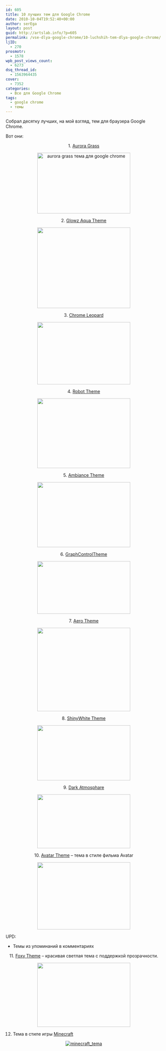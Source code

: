 ```yaml
---
id: 605
title: 10 лучших тем для Google Chrome
date: 2010-10-04T19:52:40+00:00
author: serEga
layout: post
guid: http://artslab.info/?p=605
permalink: /vse-dlya-google-chrome/10-luchshih-tem-dlya-google-chrome/
ljID:
  - 270
prosmotr:
  - 1578
wpb_post_views_count:
  - 6273
dsq_thread_id:
  - 1563964435
cover:
  - 7352
categories:
  - Все для Google Chrome
tags:
  - google chrome
  - темы
---
```

Собрал десятку лучших, на мой взгляд, тем для браузера Google Chrome.

Вот они:

<p style="text-align: center;">
  1. <a href="https://chrome.google.com/extensions/detail/ghjkcholelkaibjpjpnlohnppfoondne" target="_blank">Aurora Grass</a>
</p>

<p style="text-align: center;">
  <a href="http://artslab.info/wp-content/uploads/Aurora_Grass_Chrome_Theme.jpg"><img class="aligncenter size-medium wp-image-606" title="Aurora_Grass_Chrome_Theme" src="http://artslab.info/wp-content/uploads/Aurora_Grass_Chrome_Theme-300x195.jpg" alt="aurora grass тема для google chrome" width="300" height="195" srcset="http://img.artslab.info/Aurora_Grass_Chrome_Theme-300x195.jpg 300w, http://img.artslab.info/Aurora_Grass_Chrome_Theme.jpg 500w" sizes="(max-width: 300px) 100vw, 300px" /></a>
</p>

<p style="text-align: center;">
  2. <a href="http://stamga.deviantart.com/art/Glowz-Aqua-146177127">Glowz Aqua Theme</a>
</p>

<p style="text-align: center;">
  <a href="http://artslab.info/wp-content/uploads/auqa.png"><img class="aligncenter size-medium wp-image-607" title="aqua стеклянная тема для google chrome" src="http://artslab.info/wp-content/uploads/auqa-300x259.png" alt="" width="300" height="259" srcset="http://img.artslab.info/auqa-300x259.png 300w, http://img.artslab.info/auqa.png 893w" sizes="(max-width: 300px) 100vw, 300px" /></a>
</p>

<p style="text-align: center;">
  3. <a href="http://hsn.deviantart.com/art/Chrome-Leopard-141132727" target="_blank">Chrome Leopard</a>
</p>

<p style="text-align: center;">
  <a href="http://artslab.info/wp-content/uploads/Chrome_Leopard_by_hsn.jpg"><img class="aligncenter size-medium wp-image-608" title="Chrome_Leopard_by_hsn" src="http://artslab.info/wp-content/uploads/Chrome_Leopard_by_hsn-300x200.jpg" alt="" width="300" height="200" srcset="http://img.artslab.info/Chrome_Leopard_by_hsn-300x200.jpg 300w, http://img.artslab.info/Chrome_Leopard_by_hsn.jpg 905w" sizes="(max-width: 300px) 100vw, 300px" /></a><!--more-->
</p>

<p style="text-align: center;">
  4. <a href="https://chrome.google.com/extensions/detail/oeljdmeofcikjblcoehpmdnooimalbmj?hl=en" target="_blank">Robot Theme</a>
</p>

<p style="text-align: center;">
  <a href="http://artslab.info/wp-content/uploads/robot_theme.png"><img class="aligncenter size-medium wp-image-609" title="robot theme for google chrome" src="http://artslab.info/wp-content/uploads/robot_theme-300x224.png" alt="" width="300" height="224" srcset="http://img.artslab.info/robot_theme-300x224.png 300w, http://img.artslab.info/robot_theme-1024x768.png 1024w, http://img.artslab.info/robot_theme.png 1036w" sizes="(max-width: 300px) 100vw, 300px" /></a>
</p>

<p style="text-align: center;">
  5. <a href="https://chrome.google.com/extensions/detail/elnmibmpefhmfgphdphdncoogpbfmlbp?hl=en#" target="_blank">Ambiance Theme</a>
</p>

<p style="text-align: center;">
  <a href="http://artslab.info/wp-content/uploads/ambiance_theme.png"><img class="aligncenter size-medium wp-image-610" title="ambiance_theme" src="http://artslab.info/wp-content/uploads/ambiance_theme-300x209.png" alt="" width="300" height="209" srcset="http://img.artslab.info/ambiance_theme-300x209.png 300w, http://img.artslab.info/ambiance_theme-1024x716.png 1024w, http://img.artslab.info/ambiance_theme.png 1029w" sizes="(max-width: 300px) 100vw, 300px" /></a>
</p>

<p style="text-align: center;">
  6. <a href="https://chrome.google.com/extensions/detail/hfandfjnedocngfomhgkeomfkekkdpak#" target="_blank">GraphControlTheme</a>
</p>

<p style="text-align: center;">
  <a href="http://artslab.info/wp-content/uploads/graphc.png"><img class="aligncenter size-medium wp-image-611" title="graphc" src="http://artslab.info/wp-content/uploads/graphc-300x169.png" alt="" width="300" height="169" srcset="http://img.artslab.info/graphc-300x169.png 300w, http://img.artslab.info/graphc.png 800w" sizes="(max-width: 300px) 100vw, 300px" /></a>
</p>

<p style="text-align: center;">
  7. <a href="http://stamga.deviantart.com/art/Aero-Theme-CRX-Version-1-5-144788434" target="_blank">Aero Theme</a>
</p>

<p style="text-align: center;">
  <a href="http://artslab.info/wp-content/uploads/Aero_Theme___CRX_Version_1_5_by_Stamga.jpg"><img class="aligncenter size-medium wp-image-612" title="Aero_Theme прозрачная тема для google chrome" src="http://artslab.info/wp-content/uploads/Aero_Theme___CRX_Version_1_5_by_Stamga-300x268.jpg" alt="" width="300" height="268" srcset="http://img.artslab.info/Aero_Theme___CRX_Version_1_5_by_Stamga-300x268.jpg 300w, http://img.artslab.info/Aero_Theme___CRX_Version_1_5_by_Stamga.jpg 800w" sizes="(max-width: 300px) 100vw, 300px" /></a>
</p>

<p style="text-align: center;">
  8. <a href="http://pigletiger.deviantart.com/art/ShinyWhite-for-Google-Chrome-146654686">ShinyWhite Theme</a>
</p>

<p style="text-align: center;">
  <a href="http://artslab.info/wp-content/uploads/ShinyWhite_for_Google_Chrome_by_Pigletiger.jpg"><img class="aligncenter size-medium wp-image-613" title="ShinyWhite_for_Google_Chrome_by_Pigletiger" src="http://artslab.info/wp-content/uploads/ShinyWhite_for_Google_Chrome_by_Pigletiger-300x177.jpg" alt="" width="300" height="177" srcset="http://img.artslab.info/ShinyWhite_for_Google_Chrome_by_Pigletiger-300x177.jpg 300w, http://img.artslab.info/ShinyWhite_for_Google_Chrome_by_Pigletiger-1024x606.jpg 1024w, http://img.artslab.info/ShinyWhite_for_Google_Chrome_by_Pigletiger.jpg 1086w" sizes="(max-width: 300px) 100vw, 300px" /></a>
</p>

<p style="text-align: center;">
  9. <a href="http://clyronom.deviantart.com/art/dark-atmosphere-140274887" target="_blank">Dark Atmosphare</a>
</p>

<p style="text-align: center;">
  <a href="http://artslab.info/wp-content/uploads/dark_atmosphere_by_Clyronom.jpg"><img class="aligncenter size-medium wp-image-614" title="dark_atmosphere_by_Clyronom" src="http://artslab.info/wp-content/uploads/dark_atmosphere_by_Clyronom-300x173.jpg" alt="" width="300" height="173" /></a>
</p>

<p style="text-align: center;">
  10. <a href="https://chrome.google.com/extensions/detail/dlbfeiakikepppihgipiempgcnncpphb" target="_blank">Avatar Theme</a> &#8211; тема в стиле фильма Avatar
</p>

<p style="text-align: center;">
  <a href="http://artslab.info/wp-content/uploads/avatar.png"><img class="aligncenter size-medium wp-image-615" title="avatar тема для google chrome" src="http://artslab.info/wp-content/uploads/avatar-300x216.png" alt="" width="300" height="216" srcset="http://img.artslab.info/avatar-300x216.png 300w, http://img.artslab.info/avatar.png 1024w" sizes="(max-width: 300px) 100vw, 300px" /></a>
</p>

UPD:
  
+ Темы из упоминаний в комментариях

<p style="text-align: center;">
  11. <a href="https://chrome.google.com/extensions/detail/gogoepoikfbkigcflciohlpmhjkdngjf" target="_blank">Foxy Theme</a> &#8211; красивая светлая тема с поддержкой прозрачности.
</p>

<p style="text-align: center;">
  <a href="http://artslab.info/wp-content/uploads/foxy_theme.png"><img src="http://artslab.info/wp-content/uploads/foxy_theme-300x206.png" alt="" title="foxy_theme" width="300" height="206" class="alignnone size-medium wp-image-681" srcset="http://img.artslab.info/foxy_theme-300x206.png 300w, http://img.artslab.info/foxy_theme.png 950w" sizes="(max-width: 300px) 100vw, 300px" /></a>
</p>

12. Тема в стиле игры <a href="https://chrome.google.com/webstore/detail/minecraft-origins/ooemofofigijedhcifaimglnncjmckaa" target="_blank">Minecraft</a>

<center>
  <a href="http://img.artslab.info/minecraft_tema.png"><img src="http://img.artslab.info/minecraft_tema-300x192.png" alt="minecraft_tema" class="aligncenter size-medium wp-image-7359" srcset="http://img.artslab.info/minecraft_tema-300x192.png 300w, http://img.artslab.info/minecraft_tema.png 672w" sizes="(max-width: 300px) 100vw, 300px" /></a>
</center>
